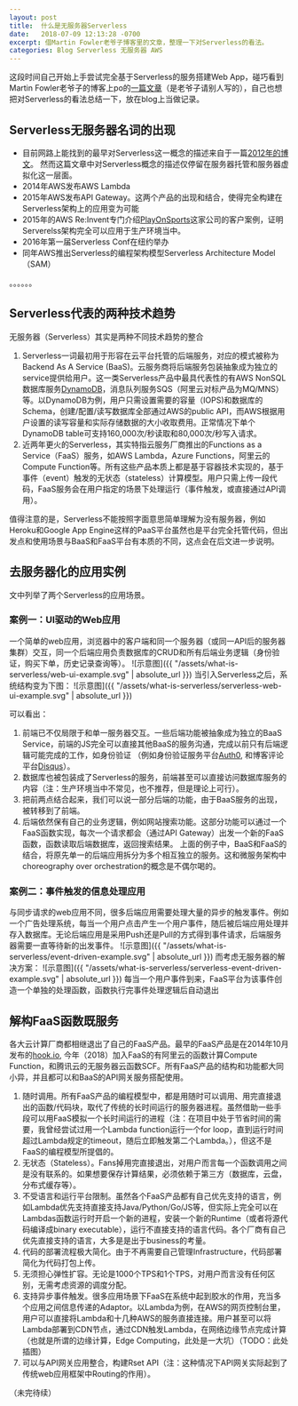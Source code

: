 ```yaml
---
layout: post
title:  什么是无服务器Serverless
date:   2018-07-09 12:13:28 -0700
excerpt: 借Martin Fowler老爷子博客里的文章，整理一下对Serverless的看法。
categories: Blog Serverless 无服务器 AWS
---
```


这段时间自己开始上手尝试完全基于Serverless的服务搭建Web App，碰巧看到Martin Fowler老爷子的博客上po的[一篇文章](https://martinfowler.com/articles/serverless.html)（是老爷子请别人写的），自己也想把对Serverless的看法总结一下，放在blog上当做记录。

## Serverless无服务器名词的出现

* 目前网路上能找到的最早对Serverless这一概念的描述来自于一篇[2012年的博文](https://readwrite.com/2012/10/15/why-the-future-of-software-and-apps-is-serverless/)。 然而这篇文章中对Serverless概念的描述仅停留在服务器托管和服务器虚拟化这一层面。
* 2014年AWS发布AWS Lambda
* 2015年AWS发布API Gateway。这两个产品的出现和结合，使得完全构建在Serverless架构上的应用变为可能
* 2015年的AWS Re:Invent专门介绍[PlayOnSports](http://www.playonsports.com/)这家公司的客户案例，证明Serverelss架构完全可以应用于生产环境当中。
* 2016年第一届Serverless Conf在纽约举办
* 同年AWS推出Serverless的编程架构模型Serverless Architecture Model（SAM）

。。。。。。

## Serverless代表的两种技术趋势
无服务器（Serverless）其实是两种不同技术趋势的整合
1. Serverless一词最初用于形容在云平台托管的后端服务，对应的模式被称为Backend As A Service (BaaS)。云服务商将后端服务包装抽象成为独立的service提供给用户。这一类Serverless产品中最具代表性的有AWS NonSQL数据库服务[DynamoDB](https://aws.amazon.com/cn/dynamodb/?nc1=h_ls)，消息队列服务SQS（阿里云对标产品为MQ/MNS）等。以DynamoDB为例，用户只需设置需要的容量（IOPS)和数据库的Schema，创建/配置/读写数据库全部通过AWS的public API，而AWS根据用户设置的读写容量和实际存储数据的大小收取费用。正常情况下单个DynamoDB table可支持160,000次/秒读取和80,000次/秒写入请求。
2. 近两年更火的Serverless，其实特指云服务厂商推出的Functions as a Service（FaaS）服务，如AWS Lambda，Azure Functions，阿里云的Compute Function等。所有这些产品本质上都是基于容器技术实现的，基于事件（event）触发的无状态（stateless）计算模型。用户只需上传一段代码，FaaS服务会在用户指定的场景下处理运行（事件触发，或直接通过API调用）。

值得注意的是，Serverless不能按照字面意思简单理解为没有服务器，例如Heroku和Google App Engine这样的PaaS平台虽然也是平台完全托管代码，但出发点和使用场景与BaaS和FaaS平台有本质的不同，这点会在后文进一步说明。

## 去服务器化的应用实例
文中列举了两个Serverless的应用场景。
### 案例一：UI驱动的Web应用
一个简单的web应用，浏览器中的客户端和同一个服务器（或同一API后的服务器集群）交互，同一个后端应用负责数据库的CRUD和所有后端业务逻辑（身份验证，购买下单，历史记录查询等）。
![示意图]({{ "/assets/what-is-serverless/web-ui-example.svg" | absolute_url }})
当引入Serverless之后，系统结构变为下图：
![示意图]({{ "/assets/what-is-serverless/serverless-web-ui-example.svg" | absolute_url }})

可以看出：
1. 前端已不仅局限于和单一服务器交互。一些后端功能被抽象成为独立的BaaS Service，前端的JS完全可以直接其他BaaS的服务沟通，完成以前只有后端逻辑可能完成的工作，如身份验证 （例如身份验证服务平台[Auth0](https://auth0.com/), 和博客评论平台[Disqus](https://disqus.com/)）。
2. 数据库也被包装成了Serverless的服务，前端甚至可以直接访问数据库服务的内容（注：生产环境当中不常见，也不推荐，但是理论上可行）。
3. 把前两点结合起来，我们可以说一部分后端的功能，由于BaaS服务的出现，被转移到了前端。
4. 后端依然保有自己的业务逻辑，例如网站搜索功能。这部分功能可以通过一个FaaS函数实现，每次一个请求都会（通过API Gateway）出发一个新的FaaS函数，函数读取后端数据库，返回搜索结果。
上面的例子中，BaaS和FaaS的结合，将原先单一的后端应用拆分为多个相互独立的服务。这和微服务架构中choreography over orchestration的概念是不偶尔喝的。

### 案例二：事件触发的信息处理应用
与同步请求的web应用不同，很多后端应用需要处理大量的异步的触发事件。例如一个广告处理系统，每当一个用户点击产生一个用户事件，随后被后端应用处理并存入数据库。无论后端应用是采用Push还是Pull的方式得到事件请求，后端服务器需要一直等待新的出发事件。
![示意图]({{ "/assets/what-is-serverless/event-driven-example.svg" | absolute_url }})
而考虑无服务器的解决方案：
![示意图]({{ "/assets/what-is-serverless/serverless-event-driven-example.svg" | absolute_url }})
每当一个用户事件到来，FaaS平台为该事件创造一个单独的处理函数，函数执行完事件处理逻辑后自动退出

## 解构FaaS函数既服务
各大云计算厂商都相继退出了自己的FaaS产品。最早的FaaS产品是在2014年10月发布的[hook.io](https://hook.io), 今年（2018）加入FaaS的有阿里云的函数计算Compute Function，和腾讯云的无服务器云函数SCF。所有FaaS产品的结构和功能都大同小异，并且都可以和BaaS的API网关服务搭配使用。
1. 随时调用。所有FaaS产品的编程模型中，都是用随时可以调用、用完直接退出的函数/代码块，取代了传统的长时间运行的服务器进程。虽然借助一些手段可以用FaaS模拟一个长时间运行的进程（注：在项目中处于节省时间的需要，我曾经尝试过用一个Lambda function运行一个for loop，直到运行时间超过Lambda规定的timeout，随后立即触发第二个Lambda。），但这不是FaaS的编程模型所提倡的。
2. 无状态（Stateless）。Fans掉用完直接退出，对用户而言每一个函数调用之间是没有联系的。如果想要保存计算结果，必须依赖于第三方（数据库，云盘，分布式缓存等）。
3. 不受语言和运行平台限制。虽然各个FaaS产品都有自己优先支持的语言，例如Lambda优先支持直接支持Java/Python/Go/JS等，但实际上完全可以在Lambdas函数运行时开启一个新的进程，安装一个新的Runtime（或者将源代码编译成binary executable），运行不直接支持的语言代码。各个厂商有自己优先直接支持的语言，大多是是出于business的考量。
4. 代码的部署流程极大简化。由于不再需要自己管理Infrastructure，代码部署简化为代码打包上传。
5. 无须担心弹性扩容。无论是1000个TPS和1个TPS，对用户而言没有任何区别，无需考虑资源的调度分配。
6. 支持异步事件触发。很多应用场景下FaaS在系统中起到胶水的作用，充当多个应用之间信息传递的Adaptor。以Lambda为例，在AWS的网页控制台里，用户可以直接将Lambda和十几种AWS的服务直接连接。用户甚至可以将Lambda部署到CDN节点，通过CDN触发Lambda，在网络边缘节点完成计算（也就是所谓的边缘计算，Edge Computing，此处是一大坑）（TODO：此处插图）
7. 可以与API网关应用整合，构建Rset API（注：这种情况下API网关实际起到了传统web应用框架中Routing的作用）。

（未完待续）
